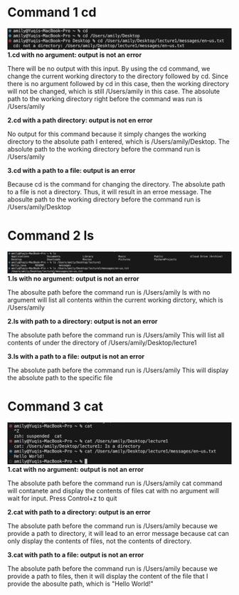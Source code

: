 # Command 1 cd
![Image](cd.png)
**1.cd with no argument: output is not an error**

There will be no output with this input. By using the cd command, we change the current working directory to the directory followed by cd.
Since there is no argument followed by cd in this case, then the working directory will not be changed, which is still /Users/amily in this case. 
The absolute path to the working directory right before the command was run is /Users/amily

**2.cd with a path directory: output is not en error**

No output for this command because it simply changes the working directory to the absolute path I entered, which is /Users/amily/Desktop.
The absolute path to the working directory before the command run is /Users/amily

**3.cd with a path to a file: output is an error**

Because cd is the command for changing the directory. The absolute path to a file is not a directory. Thus, it will result in an erroe message.
The abosulte path to the working directory before the command run is /Users/amily/Desktop

# Command 2 ls
![Image](ls.png)
**1.ls with no argument: output is not an error**

The abosulte path before the command run is /Users/amily
ls with no argument will list all contents within the current working dirctory, which is /Users/amily

**2.ls with path to a directory: output is not an error**

The absolute path before the command run is /Users/amily
This will list all contents of under the directory of /Users/amily/Desktop/lecture1

**3.ls with a path to a file: output is not an error**

The absolute path before the command run is /Users/amily
This will display the absolute path to the specific file

# Command 3 cat
![Image](cat.png)
**1.cat with no argument: output is not an error**

The absolute path before the command run is /Users/amily
cat command will contanete and display the contents of files
cat with no argument will wait for input. Press Control+z to quit

**2.cat with path to a directory: output is an error**

The absolute path before the command run is /Users/amily
because we provide a path to directory, it will lead to an error message because cat can only display the contents of files, not the contents of directory.

**3.cat with path to a file: output is not an error**

The absolute path before the command run is /Users/amily
because we provide a path to files, then it will display the content of the file that I provide the abosulte path, which is "Hello World!"
